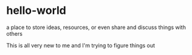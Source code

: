 # hello-world
a place to store ideas, resources, or even share and discuss things with others

This is all very new to me and I'm trying to figure things out
